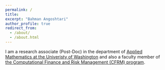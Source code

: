 ```yaml
---
permalink: /
title: 
excerpt: "Bahman Angoshtari"
author_profile: true
redirect_from: 
  - /about/
  - /about.html
---
```


I am a research associate (Post-Doc) in the department of [Applied Mathematics at the Univeristy of Washington](https://amath.washington.edu/) and also a faculty member of [the Computational Finance and Risk Management (CFRM) program](https://depts.washington.edu/compfin/). 
